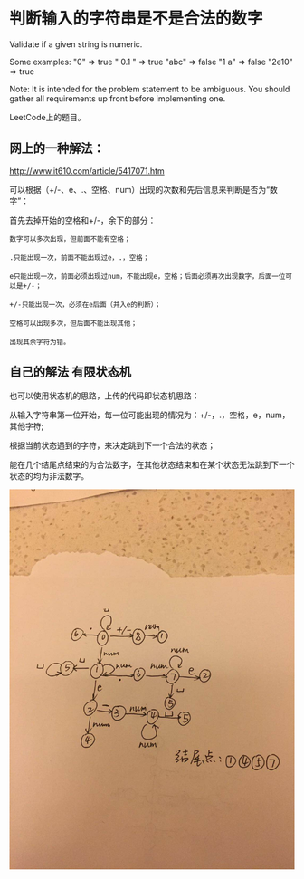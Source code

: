 # 判断输入的字符串是不是合法的数字

Validate if a given string is numeric.

Some examples:
"0" => true
" 0.1 " => true
"abc" => false
"1 a" => false
"2e10" => true

Note: It is intended for the problem statement to be ambiguous. You should gather all requirements up front before implementing one.

LeetCode上的题目。

## 网上的一种解法：

http://www.it610.com/article/5417071.htm

可以根据（+/-、e、.、空格、num）出现的次数和先后信息来判断是否为“数字”：

首先去掉开始的空格和+/-，余下的部分：

	数字可以多次出现，但前面不能有空格；
  
	.只能出现一次，前面不能出现过e，.，空格；
  
	e只能出现一次，前面必须出现过num，不能出现e，空格；后面必须再次出现数字，后面一位可以是+/-；
  
	+/-只能出现一次，必须在e后面（并入e的判断）；
  
	空格可以出现多次，但后面不能出现其他；
  
	出现其余字符为错。

## 自己的解法 有限状态机

也可以使用状态机的思路，上传的代码即状态机思路：

从输入字符串第一位开始，每一位可能出现的情况为：+/-，.，空格，e，num，其他字符;

根据当前状态遇到的字符，来决定跳到下一个合法的状态；

能在几个结尾点结束的为合法数字，在其他状态结束和在某个状态无法跳到下一个状态的均为非法数字。

![FSM](https://github.com/GaofengDong/Common-Algorithms/raw/master/isnumber/FSM.jpg)

